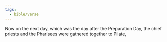 ```yaml
---
tags:
  - bible/verse
---
```

Now on the next day, which was the day after the Preparation Day, the chief priests and the Pharisees were gathered together to Pilate,